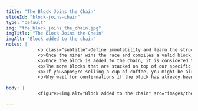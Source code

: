 ```yaml
--- 
title: "The Block Joins the Chain"
slideId: "block-joins-chain"
type: "default"
img: "the_block_joins_the_chain.jpg"
imgTitle: "The Block Joins the Chain"
imgAlt: "Block added to the chain"
notes: | 
            <p class="subtitle">Define immutability and learn the structure of blockchains. Temporary forks occur when multiple blocks are found near the same time. </p>
            <p>Once the miner wins the race and compiles a valid block, the block joins the end of the chain! Permanently. The construction of a blockchain is what makes it unique. Blocks are added in chronological order. Since data cannot be changed on the blockchain, a property known as immutability, it provides a great historical record of public transactions. </p>
            <p>Once the block is added to the chain, it is considered to have one confirmation, since nodes have validated all transactions in a block. Each successive block counts as another confirmation since it solidifies the block&apos;s position into the chain. Blockchains are immutable, so it is impossible to remove a block. Each successive block would have to be undone, one at a time, in order to get to a block solidified in the middle of a chain.</p>
            <p>The more blocks that are stacked on top of our specific block, the more you can be assured that this transaction will become part of the permanent blockchain. Each block counts as an additional confirmation, and these confirmations have practical uses.</p>
            <p>If you&apos;re selling a cup of coffee, you might be alright with waiting for just one confirmation, when that block is added to the chain. If you&apos;re selling a house or something more valuable, you might want to wait for 6 confirmations.</p>
            <p>Why wait for confirmations if the block has already been added to the chain? Well there&apos;s the slight possibility of the blockchain temporarily forking, trying to add two blocks at once. Eventually during the next few blocks, one chain will be built upon and the other will be sent back to a &quot;waiting room&quot; along with the transactions in the block formed by the miner who does not win the race. This is a rare occurrence, but definitely shows it&apos;s a good idea to wait for 6 confirmations when transacting with large values. Once a transaction has 6 confirmations, or 5 blocks after it, there&apos;s an astronomically high chance that the block is part of the correct chain.</p>
        
body: | 
            <figure><img alt="Block added to the chain" src="images/the_block_joins_the_chain.jpg" title="The Block Joins the Chain"></figure>
        
---
```


